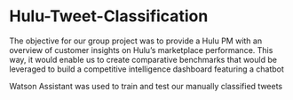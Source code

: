# Hulu-Tweet-Classification
The objective for our group project was to provide a Hulu PM with an overview of customer insights on Hulu’s marketplace performance.
This way, it would enable us to create comparative benchmarks that would be leveraged to build a competitive intelligence dashboard featuring a chatbot 

Watson Assistant was used to train and test our manually classified tweets

